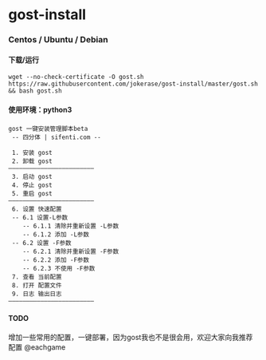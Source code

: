 # gost-install
### Centos / Ubuntu / Debian
#### 下载/运行
```
wget --no-check-certificate -O gost.sh https://raw.githubusercontent.com/jokerase/gost-install/master/gost.sh && bash gost.sh
```
#### 使用环境：python3
```
gost 一键安装管理脚本beta 
 -- 四分体 | sifenti.com --

 1. 安装 gost
 2. 卸载 gost
————————————————————————
 3. 启动 gost
 4. 停止 gost
 5. 重启 gost
————————————————————————
 6. 设置 快速配置
 -- 6.1 设置-L参数
    -- 6.1.1 清除并重新设置 -L参数
    -- 6.1.2 添加 -L参数
 -- 6.2 设置 -F参数  
    -- 6.2.1 清除并重新设置 -F参数
    -- 6.2.2 添加 -F参数
    -- 6.2.3 不使用 -F参数
 7. 查看 当前配置
 8. 打开 配置文件
 9. 日志 输出日志
————————————————————————
```
#### TODO
增加一些常用的配置，一键部署，因为gost我也不是很会用，欢迎大家向我推荐配置 @eachgame
